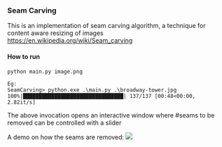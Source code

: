 ### Seam Carving
This is an implementation of seam carving algorithm, a technique for content aware resizing of images
https://en.wikipedia.org/wiki/Seam_carving

#### How to run
```
python main.py image.png

Eg:
SeamCarving> python.exe .\main.py .\broadway-tower.jpg
100%|████████████████████████████████| 137/137 [00:48<00:00,  2.82it/s]
```

The above invocation opens an interactive window where #seams to be removed can be controlled with a slider  

A demo on how the seams are removed:
![](results/seamcarving.gif)